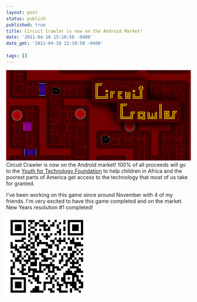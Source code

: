 ```yaml
---
layout: post
status: publish
published: true
title: Circuit Crawler is now on the Android Market!
date: '2011-04-10 15:10:58 -0400'
date_gmt: '2011-04-10 22:10:58 -0400'

tags: []
---
```


![Circuit Crawler art][1]
Circuit Crawler is now on the Android market! 100% of all proceeds will go to
the [Youth for Technology Foundation][2] to help children in Africa and the
poorest parts of America get access to the technology that most of us take for
granted.

I've been working on this game since around November with 4 of my friends. I'm
very excited to have this game completed and on the market. New Years
resolution #1 completed!

![QR Code for Circuit Crawler][3]

[1]: /img/blog/2011/04/header.png
[2]: http://www.youthfortechnology.org/
[3]: /img/blog/2011/04/qr.png "QR Code for market link (click for web market link)"